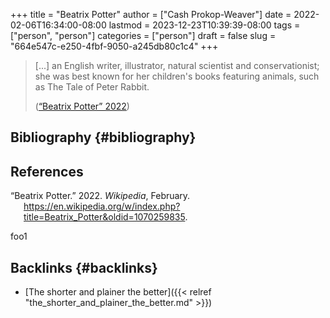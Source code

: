 +++
title = "Beatrix Potter"
author = ["Cash Prokop-Weaver"]
date = 2022-02-06T16:34:00-08:00
lastmod = 2023-12-23T10:39:39-08:00
tags = ["person", "person"]
categories = ["person"]
draft = false
slug = "664e547c-e250-4fbf-9050-a245db80c1c4"
+++

> [...] an English writer, illustrator, natural scientist and conservationist; she was best known for her children's books featuring animals, such as The Tale of Peter Rabbit.
>
> (<a href="#citeproc_bib_item_1">“Beatrix Potter” 2022</a>)


## Bibliography {#bibliography}

## References

<style>.csl-entry{text-indent: -1.5em; margin-left: 1.5em;}</style><div class="csl-bib-body">
  <div class="csl-entry"><a id="citeproc_bib_item_1"></a>“Beatrix Potter.” 2022. <i>Wikipedia</i>, February. <a href="https://en.wikipedia.org/w/index.php?title=Beatrix_Potter&oldid=1070259835">https://en.wikipedia.org/w/index.php?title=Beatrix_Potter&#38;oldid=1070259835</a>.</div>
</div>

foo1


## Backlinks {#backlinks}

-   [The shorter and plainer the better]({{< relref "the_shorter_and_plainer_the_better.md" >}})

